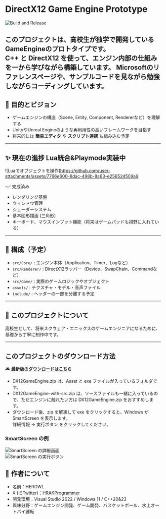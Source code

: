 # DirectX12 Game Engine Prototype

![Build and Release](https://github.com/HEROWL74/DX12GameEngine/actions/workflows/release.yml/badge.svg)

このプロジェクトは、高校生が独学で開発している**GameEngine**のプロトタイプです。  
C++ と DirectX12 を使って、エンジン内部の仕組みを一から学びながら構築しています。
Microsoftのリファレンスページや、サンプルコードを見ながら勉強しながらコーディングしています。
---

## 🎯 目的とビジョン

- ゲームエンジンの構造（Scene, Entity, Component, Rendererなど）を理解する
- UnityやUnreal Engineのような再利用性の高いフレームワークを目指す
- 将来的には **簡易エディタ** や **スクリプト連携** も組み込む予定

---



## ✨ 現在の進捗 Lua統合&Playmode実装中
![Luaでオブジェクトを操作]https://github.com/user-attachments/assets/7766e600-8dac-498b-8a63-e258524509a9


-✅ 完成済み

- レンダリング基盤
- ウィンドウ管理
- シェーダーシステム
- 基本図形描画 (三角形)
- キーボード、マウスインプット機能（将来はゲームパッドも視野に入れている）

---

## 🧱 構成（予定）

- `src/Core/` : エンジン本体（Application、Timer、Logなど）
- `src/Renderer/` : DirectX12ラッパー（Device、SwapChain、Commandなど）
- `src/Game/` : 実際のゲームロジックやオブジェクト
- `assets/` : テクスチャ・モデル・音声ファイル
- `include/` : ヘッダーの一部を分離する予定

---


## 🙌 このプロジェクトについて

高校生として、将来スクウェア・エニックスのゲームエンジニアになるために、基礎から丁寧に制作中です。

---


## このプロジェクトのダウンロード方法
🎮 **[最新版のダウンロードはこちら](https://github.com/HEROWL74/DX12GameEngine/releases/latest)**  

- DX12GameEngine.zip は、Asset と exe ファイルが入っているフォルダです。  
- DX12GameEngine-with-src.zip は、ソースファイルも一緒に入っているので、ただエンジンに触れたい方は DX12GameEngine.zip をおすすめします。  
- ダウンロード後、zip を解凍して exe をクリックすると、Windows が SmartScreen を表示します。  
  詳細情報 → 実行ボタン をクリックしてください。  

### SmartScreen の例
![SmartScreen の詳細画面](https://github.com/user-attachments/assets/58bb6fa6-d59e-43a3-b1cf-9ed16e860753)  
![SmartScreen の実行ボタン](https://github.com/user-attachments/assets/6ff98076-17f1-4f36-88d8-4dcbc1686140)


## 📧 作者について

- 名前：HEROWL
- X (旧Twitter)：[HRAKProgrammer](https://x.com/HRAKProgrammer)
- 開発環境：Visual Studio 2022 / Windows 11 / C++20&23
- 興味分野：ゲームエンジン開発、ゲーム開発、バスケットボール、水上オートバイ運転
